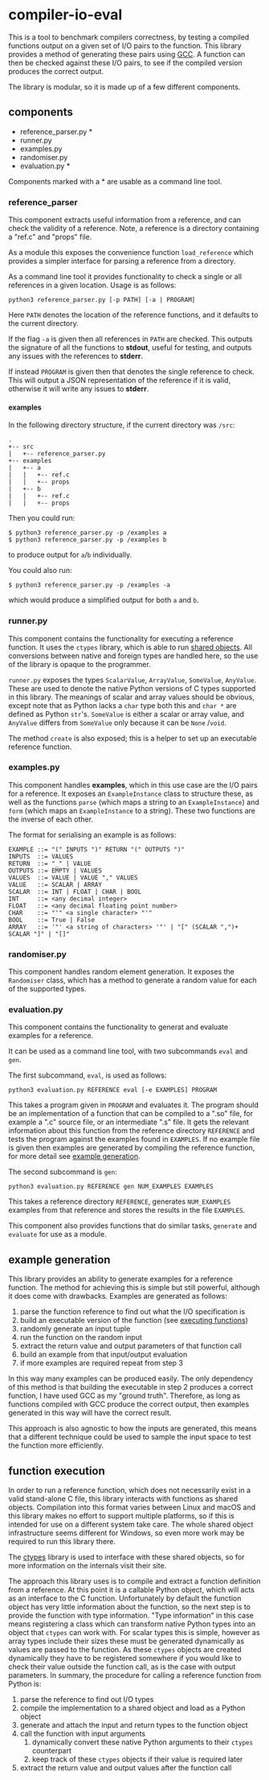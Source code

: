 # compiler-io-eval

This is a tool to benchmark compilers correctness, by testing a compiled functions output on a given set of I/O pairs to
the function. This library provides a method of generating these pairs using [GCC](https://gcc.gnu.org/). A function can
then be checked against these I/O pairs, to see if the compiled version produces the correct output.

The library is modular, so it is made up of a few different components.

## components

- reference_parser.py *
- runner.py
- examples.py
- randomiser.py
- evaluation.py *

Components marked with a * are usable as a command line tool.

### reference_parser

This component extracts useful information from a reference, and can check the validity of a reference. Note, a
reference is a directory containing a "ref.c" and "props" file.

As a module this exposes the convenience function `load_reference`
which provides a simpler interface for parsing a reference from a directory.

As a command line tool it provides functionality to check a single or all references in a given location. Usage is as
follows:

    python3 reference_parser.py [-p PATH] [-a | PROGRAM]

Here `PATH` denotes the location of the reference functions, and it defaults to the current directory.

If the flag `-a` is given then all references in `PATH` are checked. This outputs the signature of all the functions
to **stdout**, useful for testing, and outputs any issues with the references to **stderr**.

If instead `PROGRAM` is given then that denotes the single reference to check. This will output a JSON representation of
the reference if it is valid, otherwise it will write any issues to **stderr**.

#### examples

In the following directory structure, if the current directory was `/src`:

    .
    +-- src
    |   +-- reference_parser.py
    +-- examples
    |   +-- a
    |   |   +-- ref.c
    |   |   +-- props
    |   +-- b
    |   |   +-- ref.c
    |   |   +-- props

Then you could run:

    $ python3 reference_parser.py -p /examples a
    $ python3 reference_parser.py -p /examples b

to produce output for `a`/`b` individually.

You could also run:

    $ python3 reference_parser.py -p /examples -a

which would produce a simplified output for both `a` and `b`.

### runner.py

This component contains the functionality for executing a reference function. It uses the `ctypes` library, which is
able to run [shared objects](https://tldp.org/HOWTO/Program-Library-HOWTO/shared-libraries.html). All conversions
between native and foreign types are handled here, so the use of the library is opaque to the programmer.

`runner.py` exposes the types `ScalarValue`, `ArrayValue`, `SomeValue`, `AnyValue`. These are used to denote the native
Python versions of C types supported in this library. The meanings of scalar and array values should be obvious, except
note that as Python lacks a `char` type both this and `char *` are defined as Python `str`'s.
`SomeValue` is either a scalar or array value, and `AnyValue` differs from `SomeValue` only because it can be `None`
/`void`.

The method `create` is also exposed; this is a helper to set up an executable reference function.

### examples.py

This component handles **examples**, which in this use case are the I/O pairs for a reference. It exposes
an `ExampleInstance` class to structure these, as well as the functions `parse` (which maps a string to
an `ExampleInstance`)
and `form` (which maps an `ExampleInstance` to a string). These two functions are the inverse of each other.

The format for serialising an example is as follows:

    EXAMPLE ::= "(" INPUTS ")" RETURN "(" OUTPUTS ")"
    INPUTS  ::= VALUES
    RETURN  ::= "_" | VALUE
    OUTPUTS ::= EMPTY | VALUES
    VALUES  ::= VALUE | VALUE "," VALUES
    VALUE   ::= SCALAR | ARRAY
    SCALAR  ::= INT | FLOAT | CHAR | BOOL
    INT     ::= <any decimal integer>
    FLOAT   ::= <any decimal floating point number>
    CHAR    ::= "'" <a single character> "'"
    BOOL    ::= True | False
    ARRAY   ::= '"' <a string of characters> '"' | "[" (SCALAR ",")+ SCALAR "]" | "[]"

### randomiser.py

This component handles random element generation. It exposes the `Randomiser` class, which has a method to generate a
random value for each of the supported types.

### evaluation.py

This component contains the functionality to generat and evaluate examples for a reference.

It can be used as a command line tool, with two subcommands `eval` and `gen`.

The first subcommand, `eval`, is used as follows:

    python3 evaluation.py REFERENCE eval [-e EXAMPLES] PROGRAM

This takes a program given in `PROGRAM` and evaluates it. The program should be an implementation of a function that can
be compiled to a ".so" file, for example a ".c" source file, or an intermediate ".s" file. It gets the relevant
information about this function from the reference directory `REFERENCE` and tests the program against the examples
found in `EXAMPLES`. If no example file is given then examples are generated by compiling the reference function, for
more detail see [example generation](#example-generation).

The second subcommand is `gen`:

    python3 evaluation.py REFERENCE gen NUM_EXAMPLES EXAMPLES

This takes a reference directory `REFERENCE`, generates `NUM_EXAMPLES` examples from that reference and stores the
results in the file `EXAMPLES`.

This component also provides functions that do similar tasks,
`generate` and `evaluate` for use as a module.

## example generation

This library provides an ability to generate examples for a reference function. The method for achieving this is simple
but still powerful, although it does come with drawbacks. Examples are generated as follows:

1. parse the function reference to find out what the I/O specification is
2. build an executable version of the function (see [executing functions](#function-execution))
3. randomly generate an input tuple
4. run the function on the random input
5. extract the return value and output parameters of that function call
6. build an example from that input/output evaluation
7. if more examples are required repeat from step 3

In this way many examples can be produced easily. The only dependency of this method is that building the executable in
step 2 produces a correct function, I have used GCC as my "ground truth". Therefore, as long as functions compiled with
GCC produce the correct output, then examples generated in this way will have the correct result.

This approach is also agnostic to how the inputs are generated, this means that a different technique could be used to
sample the input space to test the function more efficiently.

## function execution

In order to run a reference function, which does not necessarily exist in a valid stand-alone C file, this library
interacts with functions as shared objects. Compilation into this format varies between Linux and macOS and this library
makes no effort to support multiple platforms, so if this is intended for use on a different system take care. The whole
shared object infrastructure seems different for Windows, so even more work may be required to run this library there.

The [ctypes](https://docs.python.org/3/library/ctypes.html) library is used to interface with these shared objects, so
for more information on the internals visit their site.

The approach this library uses is to compile and extract a function definition from a reference. At this point it is a
callable Python object, which will acts as an interface to the C function. Unfortunately by default the function object
has very little information about the function, so the next step is to provide the function with type information.
"Type information" in this case means registering a class which can transform native Python types into an object
that `ctypes` can work with. For scalar types this is simple, however as array types include their sizes these must be
generated dynamically as values are passed to the function. As these `ctypes` objects are created dynamically they have
to be registered somewhere if you would like to check their value outside the function call, as is the case with output
parameters. In summary, the procedure for calling a reference function from Python is:

1. parse the reference to find out I/O types
2. compile the implementation to a shared object and load as a Python object
3. generate and attach the input and return types to the function object
4. call the function with input arguments
    1. dynamically convert these native Python arguments to their `ctypes` counterpart
    2. keep track of these `ctypes` objects if their value is required later
5. extract the return value and output values after the function call

